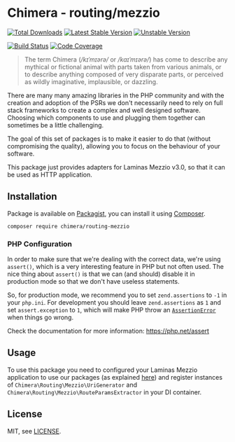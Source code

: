# Chimera - routing/mezzio

[![Total Downloads]](https://packagist.org/packages/chimera/routing-mezzio)
[![Latest Stable Version]](https://packagist.org/packages/chimera/routing-mezzio)
[![Unstable Version]](https://packagist.org/packages/chimera/routing-mezzio)

[![Build Status]](https://github.com/chimeraphp/routing-mezzio/actions?query=workflow%3A%22PHPUnit%20Tests%22+branch%3A0.5.x)
[![Code Coverage]](https://codecov.io/gh/chimeraphp/routing-mezzio)

> The term Chimera (_/kɪˈmɪərə/_ or _/kaɪˈmɪərə/_) has come to describe any
mythical or fictional animal with parts taken from various animals, or to
describe anything composed of very disparate parts, or perceived as wildly
imaginative, implausible, or dazzling.

There are many many amazing libraries in the PHP community and with the
creation and adoption of the PSRs we don't necessarily need to rely on full
stack frameworks to create a complex and well designed software. Choosing which
components to use and plugging them together can sometimes be a little
challenging.

The goal of this set of packages is to make it easier to do that (without
compromising the quality), allowing you to focus on the behaviour of your
software.

This package just provides adapters for Laminas Mezzio v3.0, so that it can be
used as HTTP application. 

## Installation

Package is available on [Packagist], you can install it using [Composer].

```shell
composer require chimera/routing-mezzio
```

### PHP Configuration

In order to make sure that we're dealing with the correct data, we're using
`assert()`, which is a very interesting feature in PHP but not often used. The
nice thing about `assert()` is that we can (and should) disable it in
production mode so that we don't have useless statements.

So, for production mode, we recommend you to set `zend.assertions` to `-1` in
your `php.ini`.  For development you should leave `zend.assertions` as `1` and
set `assert.exception` to `1`, which will make PHP throw an
[`AssertionError`](https://php.net/assertionerror)
when things go wrong.

Check the documentation for more information:
https://php.net/assert


## Usage

To use this package you need to configured your Laminas Mezzio application to
use our packages (as explained
[here](https://github.com/chimeraphp/routing#usage)) and register instances of
`Chimera\Routing\Mezzio\UriGenerator` and
`Chimera\Routing\Mezzio\RouteParamsExtractor` in your DI container. 

## License

MIT, see [LICENSE].

[Total Downloads]: https://img.shields.io/packagist/dt/chimera/routing-mezzio.svg?style=flat-square
[Latest Stable Version]: https://img.shields.io/packagist/v/chimera/routing-mezzio.svg?style=flat-square
[Unstable Version]: https://img.shields.io/packagist/vpre/chimera/routing-mezzio.svg?style=flat-square
[Build Status]: https://img.shields.io/github/workflow/status/chimeraphp/routing-mezzio/PHPUnit%20tests/0.5.x?style=flat-square
[Code Coverage]: https://codecov.io/gh/chimeraphp/routing-mezzio/branch/master/graph/badge.svg
[Packagist]: http://packagist.org/packages/chimera/routing-mezzio
[Composer]: http://getcomposer.org
[LICENSE]: LICENSE

